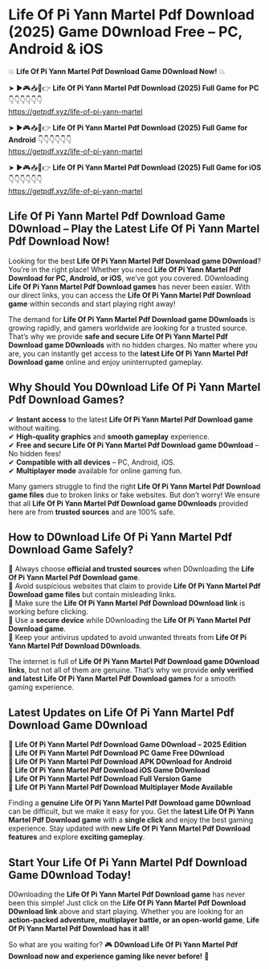 # Life Of Pi Yann Martel Pdf Download (2025) Game D0wnload Free – PC, Android & iOS

💥 **Life Of Pi Yann Martel Pdf Download Game D0wnload Now!** 💥  

➤ ►🎮📥📱👉 **Life Of Pi Yann Martel Pdf Download (2025) Full Game for PC** 👇👇👇👇👇👇  
https://getpdf.xyz/life-of-pi-yann-martel  

➤ ►🎮📥📱👉 **Life Of Pi Yann Martel Pdf Download (2025) Full Game for Android** 👇👇👇👇👇👇  
https://getpdf.xyz/life-of-pi-yann-martel  

➤ ►🎮📥📱👉 **Life Of Pi Yann Martel Pdf Download (2025) Full Game for iOS** 👇👇👇👇👇👇  
https://getpdf.xyz/life-of-pi-yann-martel  

## Life Of Pi Yann Martel Pdf Download Game D0wnload – Play the Latest Life Of Pi Yann Martel Pdf Download Now!

Looking for the best **Life Of Pi Yann Martel Pdf Download game D0wnload**? You’re in the right place! Whether you need **Life Of Pi Yann Martel Pdf Download for PC, Android, or iOS**, we’ve got you covered. D0wnloading **Life Of Pi Yann Martel Pdf Download games** has never been easier. With our direct links, you can access the **Life Of Pi Yann Martel Pdf Download game** within seconds and start playing right away!  

The demand for **Life Of Pi Yann Martel Pdf Download game D0wnloads** is growing rapidly, and gamers worldwide are looking for a trusted source. That’s why we provide **safe and secure Life Of Pi Yann Martel Pdf Download game D0wnloads** with no hidden charges. No matter where you are, you can instantly get access to the **latest Life Of Pi Yann Martel Pdf Download game** online and enjoy uninterrupted gameplay.  

## **Why Should You D0wnload Life Of Pi Yann Martel Pdf Download Games?**  

✔ **Instant access** to the latest **Life Of Pi Yann Martel Pdf Download game** without waiting.  
✔ **High-quality graphics** and **smooth gameplay** experience.  
✔ **Free and secure Life Of Pi Yann Martel Pdf Download game D0wnload** – No hidden fees!  
✔ **Compatible with all devices** – PC, Android, iOS.  
✔ **Multiplayer mode** available for online gaming fun.  

Many gamers struggle to find the right **Life Of Pi Yann Martel Pdf Download game files** due to broken links or fake websites. But don’t worry! We ensure that all **Life Of Pi Yann Martel Pdf Download game D0wnloads** provided here are from **trusted sources** and are 100% safe.  

## **How to D0wnload Life Of Pi Yann Martel Pdf Download Game Safely?**  

📌 Always choose **official and trusted sources** when D0wnloading the **Life Of Pi Yann Martel Pdf Download game**.  
📌 Avoid suspicious websites that claim to provide **Life Of Pi Yann Martel Pdf Download game files** but contain misleading links.  
📌 Make sure the **Life Of Pi Yann Martel Pdf Download D0wnload link** is working before clicking.  
📌 Use a **secure device** while D0wnloading the **Life Of Pi Yann Martel Pdf Download game**.  
📌 Keep your antivirus updated to avoid unwanted threats from **Life Of Pi Yann Martel Pdf Download D0wnloads**.  

The internet is full of **Life Of Pi Yann Martel Pdf Download game D0wnload links**, but not all of them are genuine. That’s why we provide **only verified and latest Life Of Pi Yann Martel Pdf Download games** for a smooth gaming experience.  

## **Latest Updates on Life Of Pi Yann Martel Pdf Download Game D0wnload**  

🔹 **Life Of Pi Yann Martel Pdf Download Game D0wnload – 2025 Edition**  
🔹 **Life Of Pi Yann Martel Pdf Download PC Game Free D0wnload**  
🔹 **Life Of Pi Yann Martel Pdf Download APK D0wnload for Android**  
🔹 **Life Of Pi Yann Martel Pdf Download iOS Game D0wnload**  
🔹 **Life Of Pi Yann Martel Pdf Download Full Version Game**  
🔹 **Life Of Pi Yann Martel Pdf Download Multiplayer Mode Available**  

Finding a **genuine Life Of Pi Yann Martel Pdf Download game D0wnload** can be difficult, but we make it easy for you. Get the **latest Life Of Pi Yann Martel Pdf Download game** with a **single click** and enjoy the best gaming experience. Stay updated with **new Life Of Pi Yann Martel Pdf Download features** and explore **exciting gameplay**.  

## **Start Your Life Of Pi Yann Martel Pdf Download Game D0wnload Today!**  

D0wnloading the **Life Of Pi Yann Martel Pdf Download game** has never been this simple! Just click on the **Life Of Pi Yann Martel Pdf Download D0wnload link** above and start playing. Whether you are looking for an **action-packed adventure, multiplayer battle, or an open-world game**, **Life Of Pi Yann Martel Pdf Download has it all!**  

So what are you waiting for? 🎮 **D0wnload Life Of Pi Yann Martel Pdf Download now and experience gaming like never before!** 🚀  